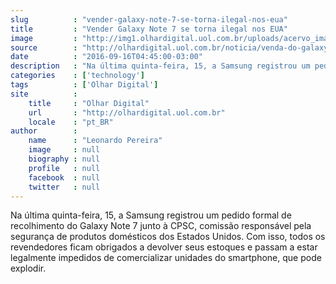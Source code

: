 ```yaml
---
slug          : "vender-galaxy-note-7-se-torna-ilegal-nos-eua"
title         : "Vender Galaxy Note 7 se torna ilegal nos EUA"
image         : "http://img1.olhardigital.uol.com.br/uploads/acervo_imagens/2016/09/20160901214029_660_420.jpg"
source        : "http://olhardigital.uol.com.br/noticia/venda-do-galaxy-note-7-se-torna-ilegal-nos-eua/62207"
date          : "2016-09-16T04:45:00-03:00"
description   : "Na última quinta-feira, 15, a Samsung registrou um pedido formal de recolhimento do Galaxy Note 7 junto à CPSC, comissão responsável pela segurança de produtos domésticos dos Estados Unidos. Com isso, todos os revendedores ficam obrigados a devolver seus estoques e passam a estar legalmente impedidos de comercializar unidades do smartphone, que pode explodir."
categories    : ['technology']
tags          : ['Olhar Digital']
site          :
    title     : "Olhar Digital"
    url       : "http://olhardigital.uol.com.br"
    locale    : "pt_BR"
author        :
    name      : "Leonardo Pereira"
    image     : null
    biography : null
    profile   : null
    facebook  : null
    twitter   : null
---
```


Na última quinta-feira, 15, a Samsung registrou um pedido formal de recolhimento do Galaxy Note 7 junto à CPSC, comissão responsável pela segurança de produtos domésticos dos Estados Unidos. Com isso, todos os revendedores ficam obrigados a devolver seus estoques e passam a estar legalmente impedidos de comercializar unidades do smartphone, que pode explodir.

